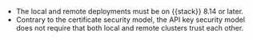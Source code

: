 * The local and remote deployments must be on {{stack}} 8.14 or later.
* Contrary to the certificate security model, the API key security model does not require that both local and remote clusters trust each other.
